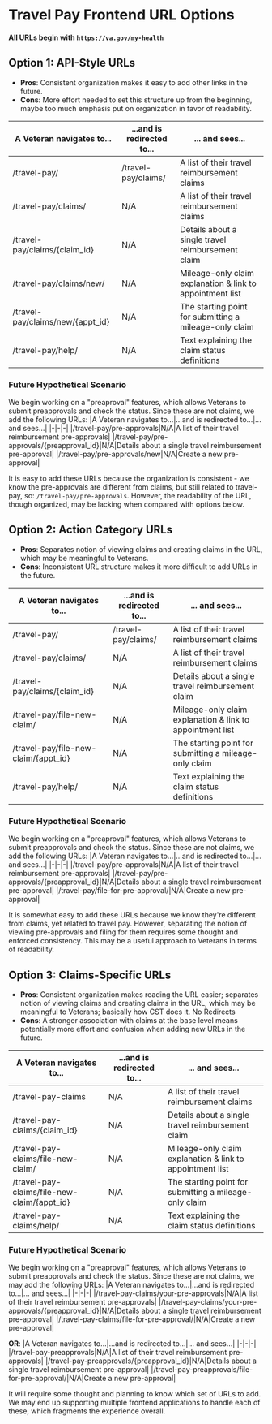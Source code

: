 # Travel Pay Frontend URL Options

**All URLs begin with `https://va.gov/my-health`**

## Option 1: API-Style URLs
- **Pros**: Consistent organization makes it easy to add other links in the future.
- **Cons**: More effort needed to set this structure up from the beginning, maybe too much emphasis put on organization in favor of readability.

|A Veteran navigates to...|...and is redirected to...|... and sees...|
|-|-|-|
|/travel-pay/|/travel-pay/claims/|A list of their travel reimbursement claims|
|/travel-pay/claims/|N/A|A list of their travel reimbursement claims|
|/travel-pay/claims/{claim_id}|N/A|Details about a single travel reimbursement claim|
|/travel-pay/claims/new/|N/A|Mileage-only claim explanation & link to appointment list|
|/travel-pay/claims/new/{appt_id}|N/A|The starting point for submitting a mileage-only claim|
|/travel-pay/help/|N/A|Text explaining the claim status definitions|

### Future Hypothetical Scenario
We begin working on a "preaproval" features, which allows Veterans to submit preapprovals and check the status. Since these are not claims, we add the following URLs:
|A Veteran navigates to...|...and is redirected to...|... and sees...|
|-|-|-|
|/travel-pay/pre-approvals|N/A|A list of their travel reimbursement pre-approvals|
|/travel-pay/pre-approvals/{preapproval_id}|N/A|Details about a single travel reimbursement pre-approval|
|/travel-pay/pre-approvals/new|N/A|Create a new pre-approval|

It is easy to add these URLs because the organization is consistent - we know the pre-approvals are different from claims, but still related to travel-pay, so: `/travel-pay/pre-approvals`. However, the readability of the URL, though organized, may be lacking when compared with options below.

## Option 2: Action Category URLs
- **Pros**: Separates notion of viewing claims and creating claims in the URL, which may be meaningful to Veterans.
- **Cons**: Inconsistent URL structure makes it more difficult to add URLs in the future.

|A Veteran navigates to...|...and is redirected to...|... and sees...|
|-|-|-|
|/travel-pay/|/travel-pay/claims/|A list of their travel reimbursement claims|
|/travel-pay/claims/|N/A|A list of their travel reimbursement claims|
|/travel-pay/claims/{claim_id}|N/A|Details about a single travel reimbursement claim|
|/travel-pay/file-new-claim/|N/A|Mileage-only claim explanation & link to appointment list|
|/travel-pay/file-new-claim/{appt_id}|N/A|The starting point for submitting a mileage-only claim|
|/travel-pay/help/|N/A|Text explaining the claim status definitions|

### Future Hypothetical Scenario
We begin working on a "preaproval" features, which allows Veterans to submit preapprovals and check the status. Since these are not claims, we add the following URLs:
|A Veteran navigates to...|...and is redirected to...|... and sees...|
|-|-|-|
|/travel-pay/pre-approvals|N/A|A list of their travel reimbursement pre-approvals|
|/travel-pay/pre-approvals/{preapproval_id}|N/A|Details about a single travel reimbursement pre-approval|
|/travel-pay/file-for-pre-approval/|N/A|Create a new pre-approval|

It is somewhat easy to add these URLs because we know they're different from claims, yet related to travel pay. However, separating the notion of viewing pre-approvals and filing for them requires some thought and enforced consistency. This may be a useful approach to Veterans in terms of readability.

## Option 3: Claims-Specific URLs
- **Pros**: Consistent organization makes reading the URL easier; separates notion of viewing claims and creating claims in the URL, which may be meaningful to Veterans; basically how CST does it. No Redirects
- **Cons**: A stronger association with claims at the base level means potentially more effort and confusion when adding new URLs in the future.

|A Veteran navigates to...|...and is redirected to...|... and sees...|
|-|-|-|
|/travel-pay-claims|N/A|A list of their travel reimbursement claims|
|/travel-pay-claims/{claim_id}|N/A|Details about a single travel reimbursement claim|
|/travel-pay-claims/file-new-claim/|N/A|Mileage-only claim explanation & link to appointment list|
|/travel-pay-claims/file-new-claim/{appt_id}|N/A|The starting point for submitting a mileage-only claim|
|/travel-pay-claims/help/|N/A|Text explaining the claim status definitions|

### Future Hypothetical Scenario
We begin working on a "preaproval" features, which allows Veterans to submit preapprovals and check the status. Since these are not claims, we may add the following URLs:
|A Veteran navigates to...|...and is redirected to...|... and sees...|
|-|-|-|
|/travel-pay-claims/your-pre-approvals|N/A|A list of their travel reimbursement pre-approvals|
|/travel-pay-claims/your-pre-approvals/{preapproval_id}|N/A|Details about a single travel reimbursement pre-approval|
|/travel-pay-claims/file-for-pre-approval/|N/A|Create a new pre-approval|

**OR**:
|A Veteran navigates to...|...and is redirected to...|... and sees...|
|-|-|-|
|/travel-pay-preapprovals|N/A|A list of their travel reimbursement pre-approvals|
|/travel-pay-preapprovals/{preapproval_id}|N/A|Details about a single travel reimbursement pre-approval|
|/travel-pay-preapprovals/file-for-pre-approval/|N/A|Create a new pre-approval|

It will require some thought and planning to know which set of URLs to add. We may end up supporting multiple frontend applications to handle each of these, which fragments the experience overall. 
